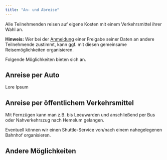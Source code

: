 ```yaml
---
title: "An- und Abreise"
---
```


Alle Teilnehmenden reisen auf eigene Kosten mit einem Verkehrsmittel ihrer Wahl an.

**Hinweis:** Wer bei der [Anmeldung](../anmeldung/) einer Freigabe seiner Daten an andere Teilnehmende zustimmt, kann ggf. mit diesen gemeinsame Reisemöglichkeiten organisieren.

Folgende Möglichkeiten bieten sich an.

## Anreise per Auto

Lore Ipsum


## Anreise per öffentlichem Verkehrsmittel

Mit Fernzügen kann man z.B. bis Leeuwarden und anschließend per Bus oder Nahverkehrszug nach Hemelum gelangen.

Eventuell können wir einen Shuttle-Service von/nach einem nahegelegenen Bahnhof organisieren.

## Andere Möglichkeiten